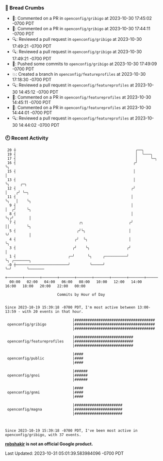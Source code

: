 ### 🍞 Bread Crumbs

 * 💬: Commented on a PR in  `openconfig/gribigo` at 2023-10-30 17:45:02 -0700 PDT
 * 💬: Commented on a PR in  `openconfig/gribigo` at 2023-10-30 17:44:11 -0700 PDT
 * 🔍: Reviewed a pull request in  `openconfig/gribigo` at 2023-10-30 17:49:21 -0700 PDT
 * 🔍: Reviewed a pull request in  `openconfig/gribigo` at 2023-10-30 17:49:21 -0700 PDT
 * 🚢: Pushed some commits to `openconfig/gribigo` at 2023-10-30 17:49:09 -0700 PDT
 * 💥: Created a branch in `openconfig/featureprofiles` at 2023-10-30 17:18:30 -0700 PDT
 * 🔍: Reviewed a pull request in  `openconfig/featureprofiles` at 2023-10-30 14:45:12 -0700 PDT
 * 💬: Commented on a PR in  `openconfig/featureprofiles` at 2023-10-30 14:45:11 -0700 PDT
 * 💬: Commented on a PR in  `openconfig/featureprofiles` at 2023-10-30 14:44:01 -0700 PDT
 * 🔍: Reviewed a pull request in  `openconfig/featureprofiles` at 2023-10-30 14:44:02 -0700 PDT

### 🕘 Recent Activity
```
 20 ┼                                                       ╭──╮
 19 ┤                                                       │  ╰───╮
 17 ┤                                                       │      ╰─╮
 16 ┤                                                      ╭╯        ╰╮
 15 ┤                                                      │          │
 13 ┤                                                      │          ╰╮     ╭─╮
 12 ┤                                                     ╭╯           │    ╭╯ ╰─╮
 11 ┤                                                     │            ╰╮   │    ╰╮
  9 ┤                                                     │             │  ╭╯     ╰╮
  8 ┤                                                     │             ╰╮╭╯       │
  7 ┤                             ╭╮                     ╭╯              ││        ╰╮
  5 ┤                            ╭╯╰╮                    │               ╰╯         │
  4 ┤                           ╭╯  ╰╮                   │                          ╰╮
  3 ┤                          ╭╯    ╰╮                 ╭╯                           │
  1 ┤                        ╭─╯      ╰╮     ╭──────────╯                            ╰╮ ╭───────╮
 -0 ┼────────────────────────╯         ╰─────╯                                        ╰─╯       ╰───────
    +───────+───────+───────+───────+───────+───────+───────+───────+───────+───────+───────+───────+────
  00:00   02:00   04:00   06:00   08:00   10:00   12:00   14:00   16:00   18:00   20:00   22:00   00:00   

						Commits by Hour of Day


Since 2023-10-19 15:39:18 -0700 PDT, I'm most active between 13:00-13:59 - with 20 events in that hour.

```



```
                               |#####################################
 openconfig/gribigo            |#####################################
                               |#####################################

                               |###########################
 openconfig/featureprofiles    |###########################
                               |###########################

                               |####
 openconfig/public             |####
                               |####

                               |######
 openconfig/gnoi               |######
                               |######

                               |####
 openconfig/gnmi               |####
                               |####

                               |######################
 openconfig/magna              |######################
                               |######################



Since 2023-10-19 15:39:18 -0700 PDT, I've been most active in openconfig/gribigo, with 37 events.

```
**[robshakir](mailto:robjs@google.com) is not an official Google product.**  


Last Updated: 2023-10-31 05:01:39.583984096 -0700 PDT
